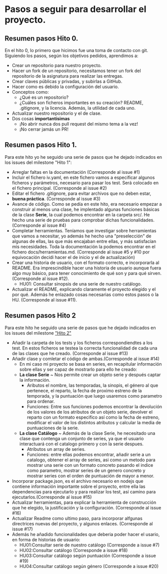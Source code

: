 # Pasos a seguir para desarrollar el proyecto.
## Resumen pasos Hito 0.
En el hito 0, lo primero que hicimos fue una toma de contacto con git. Siguiendo los pasos, según los objetivos pedidos, aprendimos a:
 -  Crear un repositorio para nuestro proyecto.
 -  Hacer un fork de un repositorio, necesitamos tener un fork del repositorio de la asignatura para realizar las entregas.
 - Crear claves públicas y privadas, y subirlas a GitHub.
 - Hacer como es debido la configuración del usuario.
 - Conceptos como:
    - ¿Qué es un repositorio?
    - ¿Cuáles son ficheros importantes en su creación? README, .gitignore, y la licencia. Además, la utilidad de cada uno.
- Actualizar nuestro repositorio y el de clase.
- Dos cosas **importantísimas**
    - ¡No abrir nunca dos pull request del mismo tema a la vez!
    - ¡No cerrar jamás un PR!

## Resumen pasos Hito 1.
Para este hito yo he seguido una serie de pasos que he dejado indicados en los issues del milestone "Hito 1":
 - Arreglar faltas en la documentación (Corresponde al issue #1)
 - Incluir el fichero iv.yaml, en este fichero vamos a especificar algunos ficheros y parámetros, necesario para pasar los test. Será colocado en el fichero principal. (Corresponde al issue #2)
 - Editar el fichero .gitignore, para evitar archivos que no deben estar, **buena práctica**. (Corresponde al issue #3)
 - Avance de código. Como se pedía en este hito, era necesario empezar a construir al menos una clase, he implentado algunas funciones básicas de la clase **Serie**, la cual podemos encontrar en la carpeta src/. He hecho una serie de pruebas para comprobar dichas funcionalidades. (Corresponde al issue #4)
 - Completar herramientas. Teníamos que investigar sobre herramientas que vamos a necesitar, yo además he hecho una "preselección"  de algunas de ellas, las que más encajaban entre ellas, y más satisfacían mis necesidades. Toda la documentación la podemos encontrar en el fichero docs/herramientas.md. (Corresponde al issue #5 y #10 por equivocación decidi hacer el de inicio y el de actualización)
 - Crear una historia de usuario, con el formato correcto, e incorporarla al README. Era imprescindible hacer una historia de usuario aunque fuera algo muy básico, para tener conocimiento de qué son y para qué sirven. (Corresponde al issue #12).
    - HU01: Consultar sinopsis de una serie de nuestro catálogo.
 - Actualizar el README, explicando claramente el proyecto elegido y el por qué. Además he enlazado cosas necesarias como estos pasos o la HU. (Corresponde al issue #11).


 ## Resumen pasos Hito 2
 Para este hito he seguido una serie de pasos que he dejado indicados en los issues del milestone ["Hito 2"](https://github.com/sarasolera/proyectoSeries/milestone/2)
 - Añadir la carpeta de los tests y los ficheros correspondiendtes a los test. En estos ficheros se testea la correcta funcionalidad de cada una de las clases que he creado. (Corresponde al issue #13)
 - Añadir clase y comletar el código de ambas.(Corresponde al issue #14)
    - En mi caso mi proyecto se basa en series, en recapitular información sobre ellas y ser capaz de mostrarlo para ello he creado:
    - **La clase Serie** ~ Nos permite crear un objeto serie y después captar la información.
         - Aributos el nombre, las temporadas, la sinopis, el género al que pertenece, el reparto, la fecha de proximo estreno de la temporada, y la puntuación que luego usaremos como parametro para ordenar. 
         - Funciones: Entre sus funciones podemos encontrar la devolución de los valores de los atributos de un objeto serie, devolver el reparto con un formato especifico así como la fecha de estreno, modificar el valor de los distintos atributos y calcular la media de puntuaciones de la serie.
   - **La clase Catálogo** ~  Además de la clase Serie, he necesitado una clase que contenga un conjunto de series, ya que el usuario interactuará con el catalogo primero y con la serie despues.
      - Atributos un array de series.
      - Funciones: entre ellas podemos encontrar, añadir serie a un catalogo, obtener el array de series, asi como un metodo para mostrar una serie con un formato concreto pasando el indice como parametro, mostrar series de un genero concreto y mostrar series con el orden de puntuación de mayor a menor.
- Incorporar package.json, es el archivo necesario en nodejs que contiene información importante sobre el proyecto, entre ella las dependencias para ejecutarlo y para realizar los test, así camino para ejecutarlos.(Corresponde al issue #15)
- Actualizar herramientas, para explicar la herramienta de construcción que he elegido, la justificación y la configuración. (Corresponde al issue #16)
- Actualizar Readme como ultimo paso, para incorporar alfgunas directrices nuevas del proyecto, y algunos enlaces. (Corresponde al issue #17)
- Además he añadido funcionalidades que deberia poder hacer el usario, en forma de historias de usuario:
   - HU01:Consultar serie de nuestro catálogo (Corresponde a issue #7)
   - HU02:Consultar catálogo (Corresponde a issue #18)
   - HU03:Consultar catálogo según puntuación (Corresponde a issue #19)
   - HU04:Consultar catálogo según género (Corresponde a issue #20)

 
